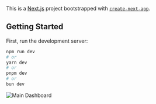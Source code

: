 This is a [Next.js](https://nextjs.org/) project bootstrapped with [`create-next-app`](https://github.com/vercel/next.js/tree/canary/packages/create-next-app).

## Getting Started

First, run the development server:

```bash
npm run dev
# or
yarn dev
# or
pnpm dev
# or
bun dev
```

![Main Dashboard](https://drive.google.com/uc?id=1LaSkY21P2FOHgRhko0UZ-YuMjKwQyOyz)


